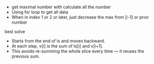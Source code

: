 - get maximal number with calculate all the number
- Using for loop to get all data
- When in index 1 or 2 or later, just decrease the max from [i-1] or prior number

best solve
- Starts from the end of ls and moves backward.
- At each step, v[i] is the sum of ls[i] and v[i+1].
- This avoids re-summing the whole slice every time — it reuses the previous sum.